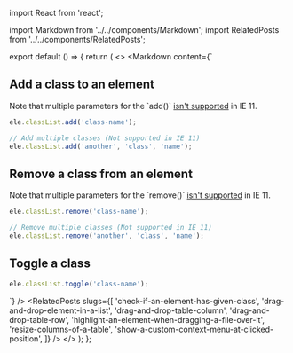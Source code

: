 import React from 'react';

import Markdown from '../../components/Markdown';
import RelatedPosts from '../../components/RelatedPosts';

export default () => {
    return (
<>
<Markdown
    content={`
## Add a class to an element

Note that multiple parameters for the \`add()\` [isn't supported](https://caniuse.com/#feat=classlist) in IE 11.

~~~ javascript
ele.classList.add('class-name');

// Add multiple classes (Not supported in IE 11)
ele.classList.add('another', 'class', 'name');
~~~

## Remove a class from an element

Note that multiple parameters for the \`remove()\` [isn't supported](https://caniuse.com/#feat=classlist) in IE 11.

~~~ javascript
ele.classList.remove('class-name');

// Remove multiple classes (Not supported in IE 11)
ele.classList.remove('another', 'class', 'name');
~~~

## Toggle a class

~~~ javascript
ele.classList.toggle('class-name');
~~~
`}
/>
<RelatedPosts
    slugs={[
        'check-if-an-element-has-given-class',
        'drag-and-drop-element-in-a-list',
        'drag-and-drop-table-column',
        'drag-and-drop-table-row',
        'highlight-an-element-when-dragging-a-file-over-it',
        'resize-columns-of-a-table',
        'show-a-custom-context-menu-at-clicked-position',
    ]}
/>
</>
    );
};
